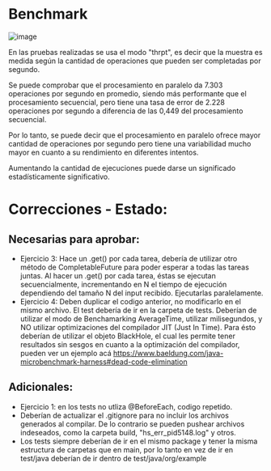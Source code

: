 # Benchmark

![image](https://github.com/AgustinDuelli/ucse-prog2-2024-U2-Duelli/assets/130614935/4eef06c0-d92c-468c-8ac1-9d3f03f16d7c)

En las pruebas realizadas se usa el modo "thrpt", es decir que la muestra es medida según la cantidad de operaciones que pueden ser completadas por segundo.

Se puede comprobar que el procesamiento en paralelo da 7.303 operaciones por segundo en promedio, siendo más performante que el procesamiento secuencial, pero tiene una tasa de error de 2.228 operaciones por segundo a diferencia de las 0,449 del procesamiento secuencial.

Por lo tanto, se puede decir que el procesamiento en paralelo ofrece mayor cantidad de operaciones por segundo pero tiene una variabilidad mucho mayor en cuanto a su rendimiento en diferentes intentos.

Aumentando la cantidad de ejecuciones puede darse un significado estadísticamente significativo.

# Correcciones - Estado: 
## Necesarias para aprobar:
- Ejercicio 3: Hace un .get() por cada tarea, debería de utilizar otro método de CompletableFuture para poder esperar a todas las tareas juntas. Al hacer un .get() por cada tarea, éstas se ejecutan secuencialmente, incrementando en N el tiempo de ejecución dependiendo del tamaño N del input recibido. Ejecutarlas paralelamente.
- Ejercicio 4: Deben duplicar el codigo anterior, no modificarlo en el mismo archivo. El test debería de ir en la carpeta de tests. Deberían de utilizar el modo de Benchamarking AverageTime, utilizar milisegundos, y NO utilizar optimizaciones del compilador JIT (Just In Time). Para ésto deberían de utilizar el objeto BlackHole, el cual les permite tener resultados sin sesgos en cuanto a la optimización del compilador, pueden ver un ejemplo acá https://www.baeldung.com/java-microbenchmark-harness#dead-code-elimination 

## Adicionales:
- Ejercicio 1: en los tests no utliza @BeforeEach, codigo repetido.
- Deberían de actualizar el .gitignore para no incluir los archivos generados al compilar. De lo contrario se pueden pushear archivos indeseados, como la carpeta build, "hs_err_pid5148.log" y otros.
- Los tests siempre deberían de ir en el mismo package y tener la misma estructura de carpetas que en main, por lo tanto en vez de ir en test/java deberían de ir dentro de test/java/org/example